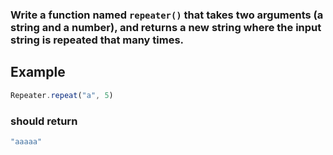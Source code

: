### Write a function named `repeater()` that takes two arguments (a string and a number), and returns a new string where the input string is repeated that many times.

## Example
```ts
Repeater.repeat("a", 5)
```

### should return
```ts
"aaaaa"
```
